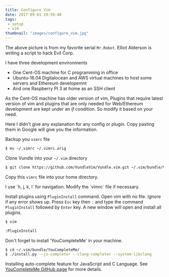 ```yaml
---
title: Configure Vim
date: 2017-09-01 19:59:40
tags:
 - setup
 - vim
thumbnail: "images/configure_vim.jpg"
---
```


The above picture is from my favorite serial `Mr.Robot`. Elliot Alderson is writing a script to hack Evil Corp.

I have three development environments
 * One Cent-OS machine for C programming in office
 * Ubuntu-16.04 Digitalocean and AWS virtual machines to host some servers and Ethereum developemnt
 * And one Raspberry PI 3 at home as an SSH client

As the Cent-OS machine has older version of vim, Plugins that require latest version of vim and plugins that are only needed for Web/Ethereum development are kept under an <em>if</em> condition. So modify it based on your need.

Here I didn't give any explanation for any config or plugin. Copy pasting them in Google will give you the information.

Backup you `vimrc` file
```bash
$ mv ~/.vimrc ~/.vimrc.orig
```

Clone Vundle into your `~/.vim` directory
```sh
$ git clone https://github.com/VundleVim/Vundle.vim.git ~/.vim/bundle/Vundle.vim
```

Copy this `vimrc` file into your home directory.
<script type="text/javascript" src="https://gist-it.appspot.com/http://github.com/kaba-official/vimrc/raw/master/.vimrc">
</script>

<aside class="alert alert-info">
I use `h, j, k, l` for navigation. Modify the `vimrc` file if necessary.
</aside>

Install plugins using `PluginInstall` command. Open vim with no file. Ignore if any error shows up. Press `Esc` key then `:` and type the command `PluginInstall` followed by `Enter` key. A new window will open and install all plugins.
```bash
$ vim

:PluginInstall
```

Don't forget to install 'YouCompleteMe' in your machine.
```bash
$ cd ~/.vim/bundle/YouCompleteMe/
$ ./install.py --js-completer --clang-completer --system-libclang
```
Installing auto-complete feature for JavaScript and C Language. See [YouCompleteMe GitHub page](https://github.com/Valloric/YouCompleteMe) for more details.

